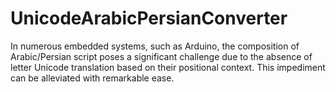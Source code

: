 # UnicodeArabicPersianConverter
In numerous embedded systems, such as Arduino, the composition of Arabic/Persian script poses a significant challenge due to the absence of letter Unicode translation based on their positional context. This impediment can be alleviated with remarkable ease.

